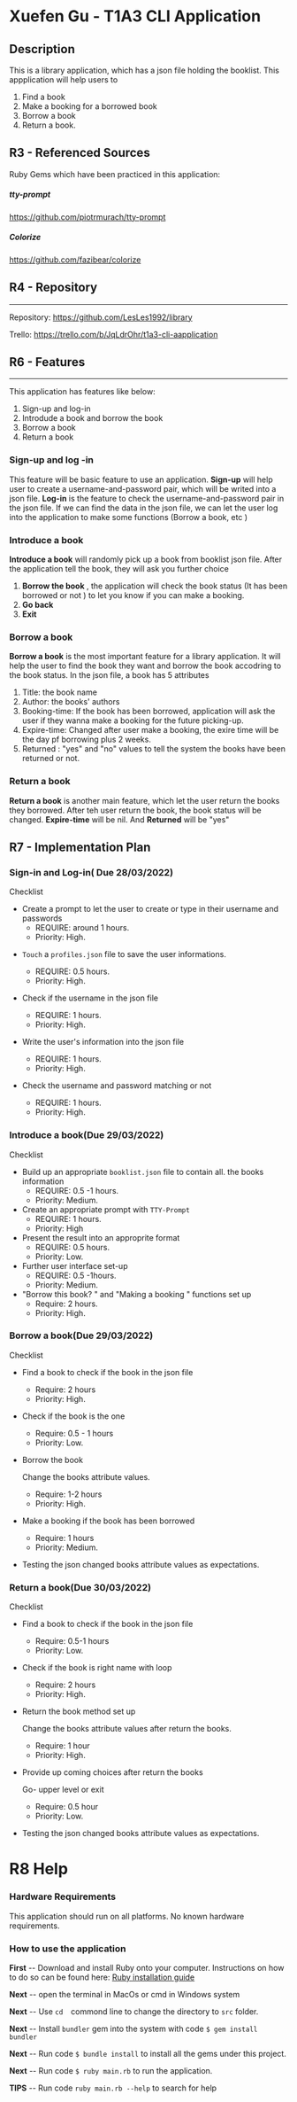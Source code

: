 # Xuefen Gu - T1A3 CLI Application

## Description

This is a library application, which has a json file holding the booklist. This appplication will help users to 

1. Find a book
2. Make a booking for a borrowed book
3. Borrow a book 
4. Return a book. 

## R3 - Referenced Sources

Ruby Gems which have been practiced in this application:

##### tty-prompt

https://github.com/piotrmurach/tty-prompt

##### Colorize 

https://github.com/fazibear/colorize

## R4 - Repository

---
Repository:
https://github.com/LesLes1992/library

Trello: 
https://trello.com/b/JqLdrOhr/t1a3-cli-aapplication

## R6 - Features
---
This application has  features like below:
1. Sign-up and log-in
2. Introdude a book and borrow the book
2. Borrow a book
3. Return a book

### Sign-up and log -in
This feature will be basic feature to use an application. **Sign-up** will help user to create a username-and-password pair, which will be writed into a json file. **Log-in** is the feature to check the username-and-password pair in the json file. If we can find the data in the json file, we can let the user log into the application to make some functions (Borrow a book, etc ) 

### Introduce a book
**Introduce a book** will randomly pick up a book from booklist json file. After the application tell the book, they will ask you further choice 

1. **Borrow the book** , the application will check the book status (It has been borrowed or not ) to let you know if you can make a booking.
2. **Go back**
3. **Exit**

### Borrow a book
**Borrow a book** is the most important feature for a library application. It will help the user to find the book they want and borrow the book accodring to the book status. In the json file, a book has 5 attributes

1. Title: the book name
2. Author: the books' authors
3. Booking-time: If the book has been borrowed, application will ask the user if they wanna make a booking for the future picking-up.
4. Expire-time: Changed after user make a booking, the exire time will be the day pf borrowing plus 2 weeks.
5. Returned : "yes" and "no" values to tell the system the books have been returned or not.

### Return a book

**Return a book** is another main feature, which let the user return the books they borrowed. After teh user return the book, the book status will be changed. **Expire-time** will be nil. And **Returned** will be "yes"

## R7 - Implementation Plan
### Sign-in and Log-in( Due 28/03/2022)
Checklist
* Create a prompt to let the user to create or type in their username and passwords
  * REQUIRE: around 1 hours. 
  *  Priority: High.

- ``Touch`` a ``profiles.json`` file to save the user informations.
  - REQUIRE: 0.5 hours. 
  - Priority: High.

- Check if the username in the json file
  - REQUIRE: 1 hours. 
  - Priority: High.
- Write the user's information into the json file
  - REQUIRE: 1 hours. 
  - Priority: High.
- Check the username and password matching or not
  - REQUIRE: 1 hours. 
  - Priority: High.
### Introduce a book(Due 29/03/2022)
Checklist
- Build up an appropriate ``booklist.json`` file to contain all. the books information
  - REQUIRE: 0.5 -1 hours. 
  - Priority: Medium.
- Create an appropriate prompt with ``TTY-Prompt``
  - REQUIRE: 1 hours. 
  - Priority: High
- Present the result into an approprite format 
  - REQUIRE: 0.5 hours. 
  - Priority: Low.
- Further user interface set-up
  - REQUIRE: 0.5 -1hours. 
  - Priority: Medium.
- "Borrow this book? " and "Making a booking " functions set up
  - Require: 2 hours. 
  - Priority: High.
### Borrow a book(Due 29/03/2022)
Checklist
- Find a book to check if the book in the json file
  - Require: 2 hours
  - Priority: High.

- Check if the book is the one 
  - Require: 0.5 - 1 hours
  - Priority: Low. 


- Borrow the book 

  Change the books attribute values.

  - Require:  1-2 hours
  - Priority: High. 

- Make a booking if the book has been borrowed
  - Require:  1 hours
  - Priority:  Medium. 

- Testing the json changed books attribute values as expectations.

### Return a book(Due 30/03/2022)

Checklist

- Find a book to check if the book in the json file
  - Require: 0.5-1 hours
  - Priority: Low.
- Check if the book is right name with loop
  - Require: 2 hours
  - Priority: High. 

- Return the book method set up 

  Change the books attribute values after return the books.

  - Require:  1 hour
  - Priority: High. 

- Provide up coming choices after return the books

  Go- upper level or exit

  - Require:  0.5 hour
  - Priority:  Low. 

- Testing the json changed books attribute values as expectations.



# R8 Help

### Hardware Requirements
This application should run on all platforms. No known hardware requirements.

### How to use the application

**First** -- Download and install Ruby onto your computer. Instructions on how to do so can be found here: [Ruby installation guide](https://www.ruby-lang.org/en/documentation/installation/ "Ruby installation")

**Next** -- open the terminal in MacOs or cmd in Windows system

**Next** -- Use ``cd  ``commond line to change the directory to ``src`` folder.

**Next** -- Install ``bundler`` gem into the system with code ``$ gem install bundler``

**Next** -- Run code ``$ bundle install`` to install all the gems under this project. 

**Next** -- Run code ``$ ruby main.rb`` to run the application.

**TIPS** -- Run code ``ruby main.rb --help`` to search for help 





